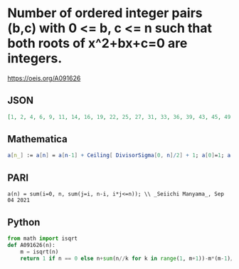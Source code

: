 # Number of ordered integer pairs \(b,c\) with 0 <\= b, c <\= n such that both roots of x^2\+bx\+c\=0 are integers\.
https://oeis.org/A091626
## JSON
```JSON
[1, 2, 4, 6, 9, 11, 14, 16, 19, 22, 25, 27, 31, 33, 36, 39, 43, 45, 49, 51, 55, 58, 61, 63, 68, 71, 74, 77, 81, 83, 88, 90, 94, 97, 100, 103, 109, 111, 114, 117, 122, 124, 129, 131, 135, 139, 142, 144, 150, 153, 157, 160, 164, 166, 171, 174, 179, 182, 185, 187]
```
## Mathematica
```Mathematica
a[n_] := a[n] = a[n-1] + Ceiling[ DivisorSigma[0, n]/2] + 1; a[0]=1; a[1]=2; Table[a[n], {n, 0, 59}] (* _Jean-François Alcover_, Nov 08 2012, after _Vladeta Jovovic_ *)
```
## PARI
```PARI
a(n) = sum(i=0, n, sum(j=i, n-i, i*j<=n)); \\ _Seiichi Manyama_, Sep 04 2021
```
## Python
```Python
from math import isqrt
def A091626(n):
    m = isqrt(n)
    return 1 if n == 0 else n+sum(n//k for k in range(1, m+1))-m*(m-1)//2 # _Chai Wah Wu_, Oct 07 2021
```
